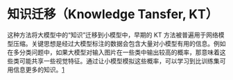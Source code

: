 # 知识迁移（Knowledge Tansfer, KT）

这种方法将大模型中的“知识”迁移到小模型中，早期的 KT 方法被普遍用于网络模型压缩。关键思想是经过大模型标注的数据会包含大量对小模型有用的信息。例如在多分类问题中，如果大模型对输入图片在一些类中输出较高的概率，那意味着这些类可能共享一些视觉特征。通过让小模型模拟这些概率，可以学习到比训练集可用信息更多的知识。[1]

[1]: https://www.infoq.cn/article/Y8UuJHRTGvrZVKKPJFh2?utm_source=related_read_bottom&utm_medium=article
